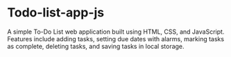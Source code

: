 # Todo-list-app-js
A simple To-Do List web application built using HTML, CSS, and JavaScript.  Features include adding tasks, setting due dates with alarms, marking tasks as complete, deleting tasks, and saving tasks in local storage.
